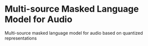 # Multi-source Masked Language Model for Audio
Multi-source masked language model for audio based on quantized representations
